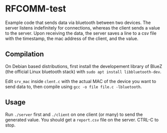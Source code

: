# RFCOMM-test

Example code that sends data via bluetooth between two devices. The server listens indefinitely for connections, whereas the client sends a value to the server. Upon receiving the data, the server saves a line to a csv file with the timestamp, the mac address of the client, and the value.

## Compilation

On Debian based distributions, first install the developement library of BlueZ (the official Linux bluetooth stack) with `sudo apt install libbluetooth-dev`.

Edit `srv_mac` inside `clent.c` with the actual MAC of the device you want to send data to, then compile using `gcc -o file file.c -lbluetooth`.

## Usage

Run `./server` first and `./client` on one client (or many) to send the generated value. You should get a `report.csv` file on the server. CTRL-C to stop.
